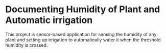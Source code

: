 # Documenting Humidity of Plant and Automatic irrigation


This project is sensor-based application for sensing the humidity of any plant and setting up irrigation to automatically water it when the threshold humidity is crossed. 
